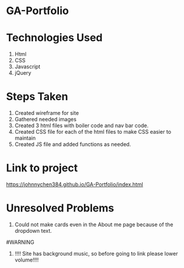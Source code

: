 # GA-Portfolio


# Technologies Used

1. Html
2. CSS
3. Javascript
4. jQuery

# Steps Taken

1. Created wireframe for site
2. Gathered needed images
3. Created 3 html files with boiler code and nav bar code.
4. Created CSS file for each of the html files to make CSS easier to maintain
5. Created JS file and added functions as needed.

# Link to project
https://johnnychen384.github.io/GA-Portfolio/index.html

# Unresolved Problems

1. Could not make cards even in the About me page because of the dropdown text.


#WARNING
1. !!!! Site has background music, so before going to link please lower volume!!!!
